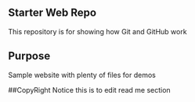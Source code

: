 ## Starter Web Repo

This repository is for showing how Git and GitHub work

## Purpose

Sample website with plenty of files for demos

##CopyRight Notice
this is to edit read me section
